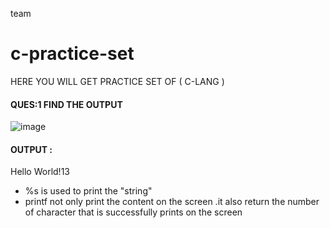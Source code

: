 team 
# c-practice-set
HERE  YOU WILL GET PRACTICE SET  OF ( C-LANG )
<br>

#### QUES:1 FIND THE OUTPUT 

![image](https://user-images.githubusercontent.com/77146630/124479833-47a11680-ddc4-11eb-9461-467592f8b8e2.png)
  
#### OUTPUT :
Hello World!13  


* %s is used to print the "string" 
* printf not only print the content on the screen .it also return the number of character that is successfully prints on the screen 
